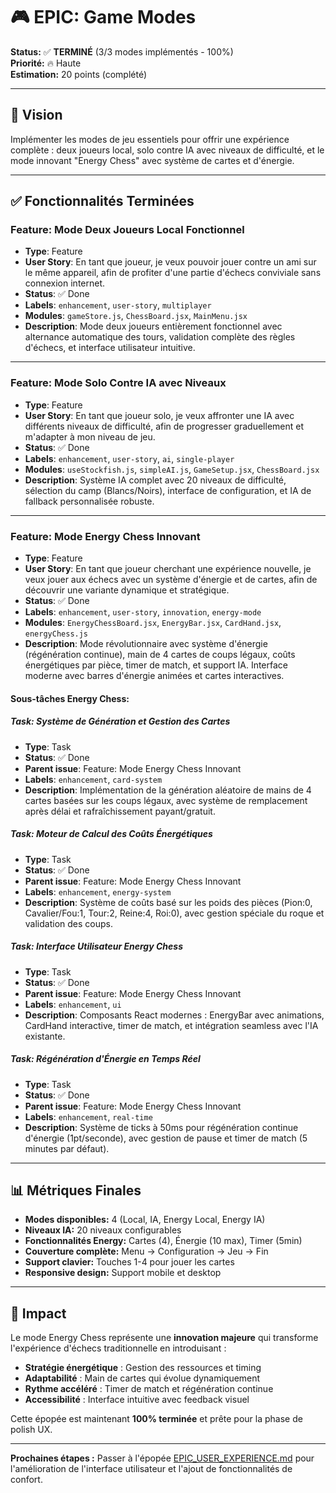 # 🎮 EPIC: Game Modes

**Status:** ✅ **TERMINÉ** (3/3 modes implémentés - 100%)  
**Priorité:** 🔥 Haute  
**Estimation:** 20 points (complété)  

---

## 🎯 Vision

Implémenter les modes de jeu essentiels pour offrir une expérience complète : deux joueurs local, solo contre IA avec niveaux de difficulté, et le mode innovant "Energy Chess" avec système de cartes et d'énergie.

---

## ✅ Fonctionnalités Terminées

### Feature: Mode Deux Joueurs Local Fonctionnel
- **Type**: Feature
- **User Story**: En tant que joueur, je veux pouvoir jouer contre un ami sur le même appareil, afin de profiter d'une partie d'échecs conviviale sans connexion internet.
- **Status**: ✅ Done
- **Labels**: `enhancement`, `user-story`, `multiplayer`
- **Modules**: `gameStore.js`, `ChessBoard.jsx`, `MainMenu.jsx`
- **Description**: Mode deux joueurs entièrement fonctionnel avec alternance automatique des tours, validation complète des règles d'échecs, et interface utilisateur intuitive.

---

### Feature: Mode Solo Contre IA avec Niveaux
- **Type**: Feature  
- **User Story**: En tant que joueur solo, je veux affronter une IA avec différents niveaux de difficulté, afin de progresser graduellement et m'adapter à mon niveau de jeu.
- **Status**: ✅ Done
- **Labels**: `enhancement`, `user-story`, `ai`, `single-player`
- **Modules**: `useStockfish.js`, `simpleAI.js`, `GameSetup.jsx`, `ChessBoard.jsx`
- **Description**: Système IA complet avec 20 niveaux de difficulté, sélection du camp (Blancs/Noirs), interface de configuration, et IA de fallback personnalisée robuste.

---

### Feature: Mode Energy Chess Innovant
- **Type**: Feature
- **User Story**: En tant que joueur cherchant une expérience nouvelle, je veux jouer aux échecs avec un système d'énergie et de cartes, afin de découvrir une variante dynamique et stratégique.
- **Status**: ✅ Done
- **Labels**: `enhancement`, `user-story`, `innovation`, `energy-mode`
- **Modules**: `EnergyChessBoard.jsx`, `EnergyBar.jsx`, `CardHand.jsx`, `energyChess.js`
- **Description**: Mode révolutionnaire avec système d'énergie (régénération continue), main de 4 cartes de coups légaux, coûts énergétiques par pièce, timer de match, et support IA. Interface moderne avec barres d'énergie animées et cartes interactives.

#### Sous-tâches Energy Chess:

##### Task: Système de Génération et Gestion des Cartes
- **Type**: Task
- **Status**: ✅ Done
- **Parent issue**: Feature: Mode Energy Chess Innovant
- **Labels**: `enhancement`, `card-system`
- **Description**: Implémentation de la génération aléatoire de mains de 4 cartes basées sur les coups légaux, avec système de remplacement après délai et rafraîchissement payant/gratuit.

##### Task: Moteur de Calcul des Coûts Énergétiques
- **Type**: Task
- **Status**: ✅ Done
- **Parent issue**: Feature: Mode Energy Chess Innovant
- **Labels**: `enhancement`, `energy-system`
- **Description**: Système de coûts basé sur les poids des pièces (Pion:0, Cavalier/Fou:1, Tour:2, Reine:4, Roi:0), avec gestion spéciale du roque et validation des coups.

##### Task: Interface Utilisateur Energy Chess
- **Type**: Task
- **Status**: ✅ Done
- **Parent issue**: Feature: Mode Energy Chess Innovant
- **Labels**: `enhancement`, `ui`
- **Description**: Composants React modernes : EnergyBar avec animations, CardHand interactive, timer de match, et intégration seamless avec l'IA existante.

##### Task: Régénération d'Énergie en Temps Réel
- **Type**: Task
- **Status**: ✅ Done
- **Parent issue**: Feature: Mode Energy Chess Innovant
- **Labels**: `enhancement`, `real-time`
- **Description**: Système de ticks à 50ms pour régénération continue d'énergie (1pt/seconde), avec gestion de pause et timer de match (5 minutes par défaut).

---

## 📊 Métriques Finales

- **Modes disponibles:** 4 (Local, IA, Energy Local, Energy IA)
- **Niveaux IA:** 20 niveaux configurables
- **Fonctionnalités Energy:** Cartes (4), Énergie (10 max), Timer (5min)
- **Couverture complète:** Menu → Configuration → Jeu → Fin
- **Support clavier:** Touches 1-4 pour jouer les cartes
- **Responsive design:** Support mobile et desktop

---

## 🎉 Impact

Le mode Energy Chess représente une **innovation majeure** qui transforme l'expérience d'échecs traditionnelle en introduisant :

- **Stratégie énergétique** : Gestion des ressources et timing
- **Adaptabilité** : Main de cartes qui évolue dynamiquement  
- **Rythme accéléré** : Timer de match et régénération continue
- **Accessibilité** : Interface intuitive avec feedback visuel

Cette épopée est maintenant **100% terminée** et prête pour la phase de polish UX.

---

**Prochaines étapes :** Passer à l'épopée [EPIC_USER_EXPERIENCE.md](./EPIC_USER_EXPERIENCE.md) pour l'amélioration de l'interface utilisateur et l'ajout de fonctionnalités de confort. 